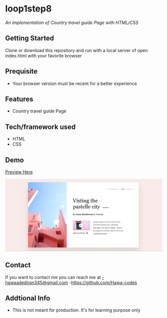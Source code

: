 # loop1step8
*An implementation of Country travel guide Page with HTML/CSS*

## Getting Started
Clone or download this repository and run with a local server of open index.html with your favorite browser

## Prequisite
- Your browser version must be recent for a better experience

## Features
- Country travel guide Page

## Tech/framework used
- HTML
- CSS

## Demo
[Preview Here](https://rawcdn.githack.com/Hawa-codes/Loop1-step8/refs/heads/main/index.html)

![screenshot](./img/Screenshot.png)
## Contact
If you want to contact me you can reach me at
-hawaadediran345@gmail.com
-https://github.com/Hawa-codes

## Addtional Info
- This is not meant for production. It's for learning purpose only